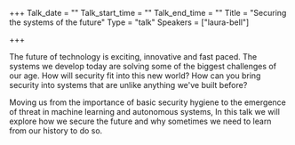+++
Talk_date = ""
Talk_start_time = ""
Talk_end_time = ""
Title = "Securing the systems of the future"
Type = "talk"
Speakers = ["laura-bell"]

+++

The future of technology is exciting, innovative and fast paced. The systems we develop today are solving some of the biggest challenges of our age. How will security fit into this new world? How can you bring security into systems that are unlike anything we've built before?

Moving us from the importance of basic security hygiene to the emergence of threat in machine learning and autonomous systems, In this talk we will explore how we secure the future and why sometimes we need to learn from our history to do so.

